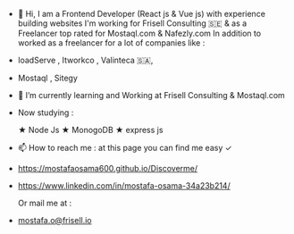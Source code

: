 - 👋 Hi, I am a Frontend Developer (React js & Vue js) with experience building websites I'm working for Frisell Consulting 🇸🇪 & as a Freelancer top rated for Mostaql.com & Nafezly.com In addition to worked as a freelancer for
a lot of companies like :

- loadServe , Itworkco , Valinteca 🇸🇦,
- Mostaql , Sitegy

- 🌱 I’m currently learning and Working at Frisell Consulting & Mostaql.com

- Now studying :

  ★ Node Js
  ★ MonogoDB
  ★ express js


- 📫 How to reach me : at this page you can find me easy ✓

- https://mostafaosama600.github.io/Discoverme/
- https://www.linkedin.com/in/mostafa-osama-34a23b214/

  Or mail me at :

- mostafa.o@frisell.io





